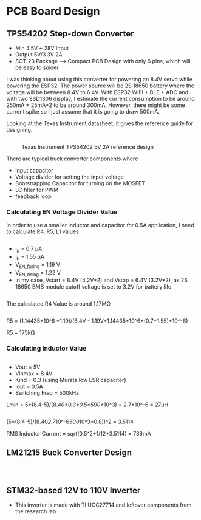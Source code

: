 # PCB Board Design

## TPS54202 Step-down Converter&#x20;

* Min 4.5V \~ 28V Input&#x20;
* Output 5V/3.3V 2A&#x20;
* SOT-23 Package --> Compact PCB Design with only 6 pins, which will be easy to solder&#x20;

I was thinking about using this converter for powering an 8.4V servo while powering the ESP32. The power source will be 2S 18650 battery where the voltage will be between 8.4V to 6.4V. With ESP32 WIFI + BLE + ADC and with two SSD1306 display, I estimate the current consumption to be around 250mA + 25mA\*2 to be around 300mA. However, there might be some current spike so I just assume that it is going to draw 500mA.&#x20;

Looking at the Texas Instrument datasheet, it gives the reference guide for designing.&#x20;

<figure><img src=".gitbook/assets/image (45).png" alt=""><figcaption><p>Texas Instrument TPS54202 5V 2A reference design</p></figcaption></figure>

There are typical buck converter components where&#x20;

* Input capacitor&#x20;
* Voltage divider for setting the input voltage&#x20;
* Bootstrapping Capacitor for turning on the MOSFET&#x20;
* LC filter for PWM&#x20;
* feedback loop



### Calculating EN Voltage Divider Value&#x20;

In order to use a smaller Inductor and capacitor for 0.5A application, I need to calculate R4, R5, L1 values

<figure><img src=".gitbook/assets/image.png" alt=""><figcaption></figcaption></figure>

* I<sub>p</sub> = 0.7 µA
* I<sub>h</sub> = 1.55 µA
* V<sub>EN\_falling</sub> = 1.19 V
* V<sub>EN\_rising</sub> = 1.22 V
* In my case, Vstart = 8.4V (4.2V\*2) and Vstop = 6.4V (3.2V\*2), as 2S 18650 BMS module cutoff voltage is set to 3.2V for battery life&#x20;

<figure><img src=".gitbook/assets/image (1).png" alt=""><figcaption></figcaption></figure>

The calculated R4 Value is around 1.17MΩ

<figure><img src=".gitbook/assets/image (2).png" alt=""><figcaption></figcaption></figure>

R5 = (1.14435\*10^6 \*1.19)/(6.4V - 1.19V+1.14435\*10^6\*(0.7+1.55)\*10^-6)&#x20;

R5 = 175kΩ

### Calculating Inductor Value&#x20;

<figure><img src=".gitbook/assets/image (4).png" alt=""><figcaption></figcaption></figure>

* Vout = 5V&#x20;
* Vinmax = 8.4V&#x20;
* Kind = 0.3 (using Murata low ESR capacitor)
* Iout = 0.5A&#x20;
* Switching Freq = 500kHz&#x20;

Lmin = 5\*(8.4-5)/(8.&#x34;_&#x30;\*0.3\*0.5\*500\*_&#x31;0^3) = 2.7\*10^-6 = 27uH&#x20;

<figure><img src=".gitbook/assets/image (46).png" alt=""><figcaption></figcaption></figure>

(5\*(8.4-5)/(8.4&#x30;_&#x32;.&#x37;_&#x31;0^-&#x36;_&#x35;0&#x30;_&#x31;0^3\*0.8))^2 = 3.5114&#x20;

RMS Inductor Current = sqrt(0.5^2+1/12\*3.5114) = 736mA&#x20;



## LM21215 Buck Converter Design&#x20;

<figure><img src=".gitbook/assets/Screenshot 2024-11-26 at 5.27.24 PM.png" alt=""><figcaption></figcaption></figure>

<figure><img src=".gitbook/assets/LM21215_sch.png" alt=""><figcaption></figcaption></figure>

<figure><img src=".gitbook/assets/IMG_3111 Large.jpeg" alt=""><figcaption></figcaption></figure>

## STM32-based 12V to 110V Inverter&#x20;

* This inverter is made with TI UCC27714 and leftover components from the research lab

<figure><img src=".gitbook/assets/inverter_brd (1).png" alt=""><figcaption></figcaption></figure>

<figure><img src=".gitbook/assets/inverter_sch (1).png" alt=""><figcaption></figcaption></figure>

<figure><img src=".gitbook/assets/IMG_3112 Large.jpeg" alt=""><figcaption></figcaption></figure>



<figure><img src=".gitbook/assets/IMG_3135 Large.jpeg" alt=""><figcaption></figcaption></figure>

<figure><img src=".gitbook/assets/IMG_3133 Large.jpeg" alt=""><figcaption></figcaption></figure>
